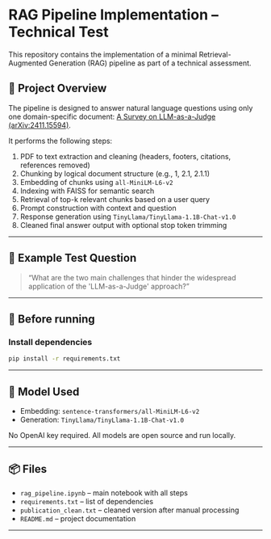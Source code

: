 # RAG Pipeline Implementation – Technical Test

This repository contains the implementation of a minimal Retrieval-Augmented Generation (RAG) pipeline as part of a technical assessment.

## 📄 Project Overview

The pipeline is designed to answer natural language questions using only one domain-specific document:
[A Survey on LLM-as-a-Judge (arXiv:2411.15594)](https://arxiv.org/abs/2411.15594).

It performs the following steps:

1. PDF to text extraction and cleaning (headers, footers, citations, references removed)
2. Chunking by logical document structure (e.g., 1, 2.1, 2.1.1)
3. Embedding of chunks using `all-MiniLM-L6-v2`
4. Indexing with FAISS for semantic search
5. Retrieval of top-k relevant chunks based on a user query
6. Prompt construction with context and question
7. Response generation using `TinyLlama/TinyLlama-1.1B-Chat-v1.0`
8. Cleaned final answer output with optional stop token trimming

---

## 💬 Example Test Question

> “What are the two main challenges that hinder the widespread application of the 'LLM-as-a-Judge' approach?”

---

## 🚀 Before running

### Install dependencies

```bash
pip install -r requirements.txt
```

---

## 🔧 Model Used

- Embedding: `sentence-transformers/all-MiniLM-L6-v2`
- Generation: `TinyLlama/TinyLlama-1.1B-Chat-v1.0`

No OpenAI key required. All models are open source and run locally.

---

## 📦 Files

- `rag_pipeline.ipynb` – main notebook with all steps
- `requirements.txt` – list of dependencies
- `publication_clean.txt` – cleaned version after manual processing
- `README.md` – project documentation

---
